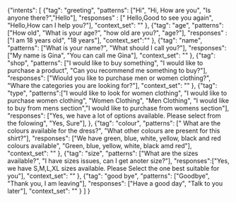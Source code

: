 {"intents": [
	{"tag": "greeting",
	 "patterns": ["Hi", "Hi, How are you", "Is anyone there?","Hello"],
	 "responses" : [" Hello,Good to see you again", "Hello,How can I help you?"],
	 "context_set": ""
	 },
	{"tag": "age",
	 "patterns": ["How old", "What is your age?", "how old are you?", "age?"],
	 "responses" : ["I am 18 years old", "18 years"],
	 "context_set":""
	 },
	{"tag": "name",
	 "patterns": ["What is your name?", "What should I call you?"],
	 "responses": ["My name is Gina", "You can call me Gina"],
	 "context_set": ""
	 },
	{"tag": "shop",
	 "patterns": ["I would like to buy something", "I would like to purchase a product", "Can you recommend me something to buy?"],
	 "responses": ["Wiould you like to purchase men or women clothing?", "Whare the categories you are looking for?"],
	 "context_set": ""
	 },
	{"tag": "type",
	 "patterns":["I would like to look for women clothing", "I would like to purchase women clothing", "Women Clothing", "Men Clothing", "I would like to buy from mens section","I would like to purchase from womens section"],
	 "responses": ["Yes, we have a lot of options available. Please select from the folowing", "Yes, Sure"],
	 },
	{"tag": "colour",
	 "patterns": [" What are the colours available for the dress?", "What other colours are present for this shirt?"],
	 "responses": ["We have green, blue, white, yellow, black and red colours available", "Green, blue, yellow, white, black amd red"],
	 "context_set": ""
	 },
	{"tag": "size",
	 "patterns": ["What are the sizes available?", "I have sizes issues, can I get anoter size?"],
	 "responses":["Yes, we have S,M,L,XL sizes available. Please Select the one best suitable for you"],
	 "context_set": ""
	 },
	{"tag": "good bye",
	 "patterns": ["Goodbye", "Thank you, I am leaving"],
	 "responses": ["Have a good day", "Talk to you later"],
	 "context_set": ""
	 }
	]
 }

